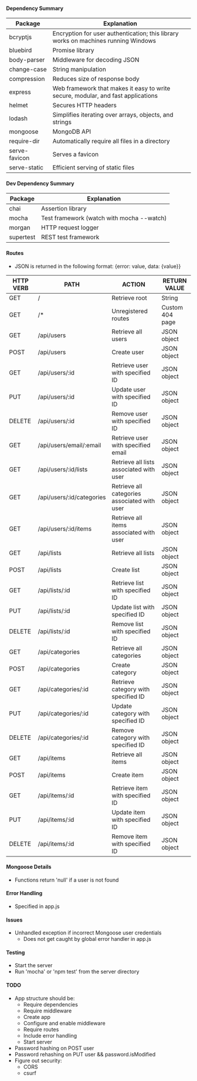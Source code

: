 #### Dependency Summary
| Package | Explanation |
| ------- | ----------- |
| bcryptjs | Encryption for user authentication; this library works on machines running Windows |
| bluebird | Promise library |
| body-parser | Middleware for decoding JSON |
| change-case | String manipulation |
| compression | Reduces size of response body |
| express | Web framework that makes it easy to write secure, modular, and fast applications |
| helmet | Secures HTTP headers |
| lodash | Simplifies iterating over arrays, objects, and strings |
| mongoose | MongoDB API |
| require-dir | Automatically require all files in a directory |
| serve-favicon | Serves a favicon |
| serve-static | Efficient serving of static files |

#### Dev Dependency Summary
| Package | Explanation |
| ------- | ----------- |
| chai | Assertion library |
| mocha | Test framework (watch with mocha --watch) |
| morgan | HTTP request logger |
| supertest | REST test framework |

#### Routes
* JSON is returned in the following format: {error: value, data: {value}}

| HTTP VERB | PATH | ACTION | RETURN VALUE |
| --------- | ---- | ------ | ------------ |
| GET | / | Retrieve root | String |
| GET | /* | Unregistered routes | Custom 404 page |
| GET | /api/users | Retrieve all users | JSON object |
| POST | /api/users | Create user | JSON object |
| GET | /api/users/:id | Retrieve user with specified ID | JSON object |
| PUT | /api/users/:id | Update user with specified ID | JSON object |
| DELETE | /api/users/:id | Remove user with specified ID | JSON object |
| GET | /api/users/email/:email | Retrieve user with specified email | JSON object |
| GET | /api/users/:id/lists | Retrieve all lists associated with user | JSON object |
| GET | /api/users/:id/categories | Retrieve all categories associated with user | JSON object |
| GET | /api/users/:id/items | Retrieve all items associated with user | JSON object |
| GET | /api/lists | Retrieve all lists | JSON object |
| POST | /api/lists | Create list | JSON object |
| GET | /api/lists/:id | Retrieve list with specified ID | JSON object |
| PUT | /api/lists/:id | Update list with specified ID | JSON object |
| DELETE | /api/lists/:id | Remove list with specified ID | JSON object |
| GET | /api/categories | Retrieve all categories | JSON object |
| POST | /api/categories | Create category | JSON object |
| GET | /api/categories/:id | Retrieve category with specified ID | JSON object |
| PUT | /api/categories/:id | Update category with specified ID | JSON object |
| DELETE | /api/categories/:id | Remove category with specified ID | JSON object |
| GET | /api/items | Retrieve all items | JSON object |
| POST | /api/items | Create item | JSON object |
| GET | /api/items/:id | Retrieve item with specified ID | JSON object |
| PUT | /api/items/:id | Update item with specified ID | JSON object |
| DELETE | /api/items/:id | Remove item with specified ID | JSON object |

#### Mongoose Details
* Functions return 'null' if a user is not found

#### Error Handling
* Specified in app.js

#### Issues
* Unhandled exception if incorrect Mongoose user credentials
	* Does not get caught by global error handler in app.js

#### Testing
* Start the server
* Run 'mocha' or 'npm test' from the server directory

#### TODO
* App structure should be:
	* Require dependencies
	* Require middleware
	* Create app
	* Configure and enable middleware
	* Require routes
	* Include error handling
	* Start server
* Password hashing on POST user
* Password rehashing on PUT user && password.isModified
* Figure out security:
	* CORS
	* csurf
